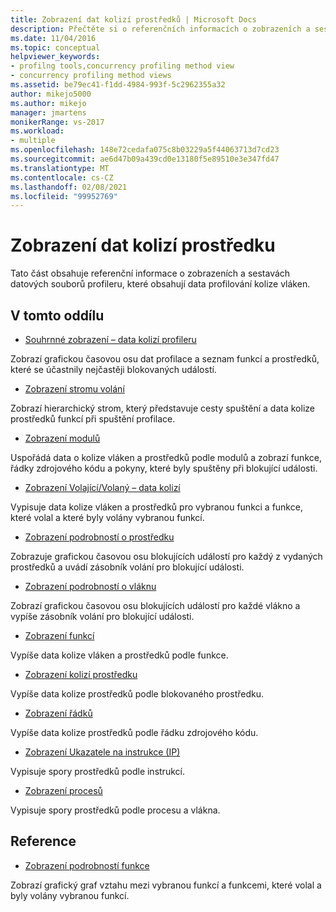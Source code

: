 ```yaml
---
title: Zobrazení dat kolizí prostředků | Microsoft Docs
description: Přečtěte si o referenčních informacích o zobrazeních a sestavách datových souborů profileru, které obsahují data profilování kolize vláken.
ms.date: 11/04/2016
ms.topic: conceptual
helpviewer_keywords:
- profilng tools,concurrency profiling method view
- concurrency profiling method views
ms.assetid: be79ec41-f1dd-4984-993f-5c2962355a32
author: mikejo5000
ms.author: mikejo
manager: jmartens
monikerRange: vs-2017
ms.workload:
- multiple
ms.openlocfilehash: 148e72cedafa075c8b03229a5f44063713d7cd23
ms.sourcegitcommit: ae6d47b09a439cd0e13180f5e89510e3e347fd47
ms.translationtype: MT
ms.contentlocale: cs-CZ
ms.lasthandoff: 02/08/2021
ms.locfileid: "99952769"
---
```

# <a name="resource-contention-data-views"></a>Zobrazení dat kolizí prostředku
Tato část obsahuje referenční informace o zobrazeních a sestavách datových souborů profileru, které obsahují data profilování kolize vláken.

## <a name="in-this-section"></a>V tomto oddílu
- [Souhrnné zobrazení – data kolizí profileru](../profiling/resource-contention-data-views.md)

 Zobrazí grafickou časovou osu dat profilace a seznam funkcí a prostředků, které se účastnily nejčastěji blokovaných událostí.

- [Zobrazení stromu volání](../profiling/call-tree-view-contention-data.md)

 Zobrazí hierarchický strom, který představuje cesty spuštění a data kolize prostředků funkcí při spuštění profilace.

- [Zobrazení modulů](../profiling/modules-view-contention-data.md)

 Uspořádá data o kolize vláken a prostředků podle modulů a zobrazí funkce, řádky zdrojového kódu a pokyny, které byly spuštěny při blokující události.

- [Zobrazení Volající/Volaný – data kolizí](../profiling/caller-callee-view-contention-data.md)

 Vypisuje data kolize vláken a prostředků pro vybranou funkci a funkce, které volal a které byly volány vybranou funkcí.

- [Zobrazení podrobností o prostředku](../profiling/resource-details-view-contention-data.md)

 Zobrazuje grafickou časovou osu blokujících událostí pro každý z vydaných prostředků a uvádí zásobník volání pro blokující události.

- [Zobrazení podrobností o vláknu](../profiling/thread-details-view-contention-data.md)

 Zobrazí grafickou časovou osu blokujících událostí pro každé vlákno a vypíše zásobník volání pro blokující události.

- [Zobrazení funkcí](../profiling/functions-view-contention-data.md)

 Vypíše data kolize vláken a prostředků podle funkce.

- [Zobrazení kolizí prostředku](../profiling/resource-contentions-view-contention-data.md)

 Vypíše data kolize prostředků podle blokovaného prostředku.

- [Zobrazení řádků](../profiling/lines-view-contention-data.md)

 Vypíše data kolize prostředků podle řádku zdrojového kódu.

- [Zobrazení Ukazatele na instrukce (IP)](../profiling/instruction-pointers-ips-view-contention-data.md)

 Vypisuje spory prostředků podle instrukcí.

- [Zobrazení procesů](../profiling/process-view-contention-data.md)

 Vypisuje spory prostředků podle procesu a vlákna.

## <a name="reference"></a>Reference
- [Zobrazení podrobností funkce](../profiling/function-details-view.md)

 Zobrazí grafický graf vztahu mezi vybranou funkcí a funkcemi, které volal a byly volány vybranou funkcí.
